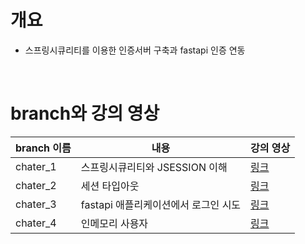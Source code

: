 # 개요
* 스프링시큐리티를 이용한 인증서버 구축과 fastapi 인증 연동

<br>

# branch와 강의 영상
| branch 이름 | 내용 | 강의 영상 |
| --------- | ----- | ---------- |
| chater_1 | 스프링시큐리티와 JSESSION 이해 | [링크](https://youtu.be/ewslpCROKXY) |
| chater_2 | 세션 타입아웃 | [링크](https://youtu.be/vdUPSycxk5M) |
| chater_3 | fastapi 애플리케이션에서 로그인 시도 | [링크](https://youtu.be/yRjSFZgfYw0) |
| chater_4 | 인메모리 사용자 | [링크](https://youtu.be/zbuWEH_9aCY) |
